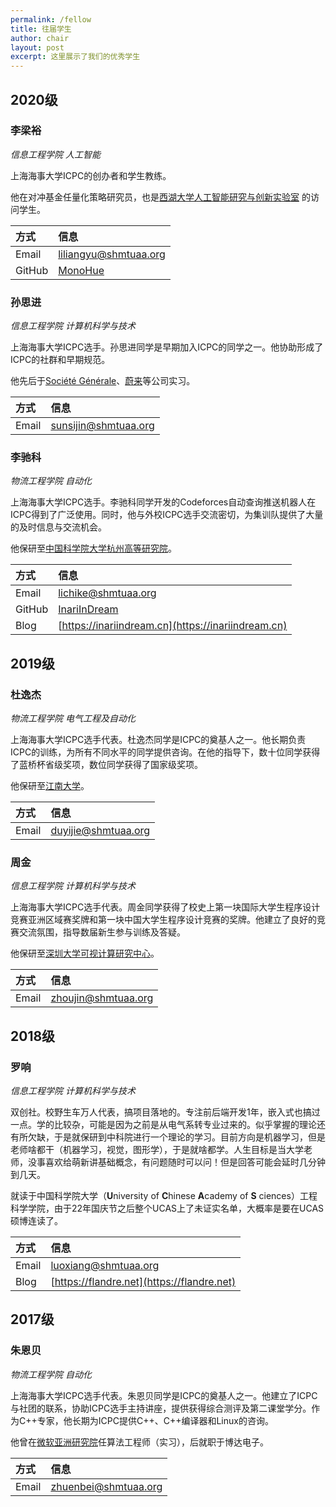 ```yaml
---
permalink: /fellow
title: 往届学生
author: chair
layout: post
excerpt: 这里展示了我们的优秀学生
---
```


## 2020级

### 李梁裕

_信息工程学院 人工智能_

上海海事大学ICPC的创办者和学生教练。

他在对冲基金任量化策略研究员，也是[西湖大学人工智能研究与创新实验室](https://www.westlake.edu.cn/ffaculty/stan-zq-li.html)
的访问学生。

| 方式     | 信息                                                    |
|:-------|:------------------------------------------------------|
| Email  | [liliangyu@shmtuaa.org](mailto:liliangyu@shmtuaa.org) |
| GitHub | [MonoHue](https://github.com/MonoHue)                 |

### 孙思进

_信息工程学院 计算机科学与技术_

上海海事大学ICPC选手。孙思进同学是早期加入ICPC的同学之一。他协助形成了ICPC的社群和早期规范。

他先后于[Société Générale](https://societegenerale.cn)、[蔚来](https://www.nio.cn)等公司实习。

| 方式    | 信息                                                  |
|:------|:----------------------------------------------------|
| Email | [sunsijin@shmtuaa.org](mailto:sunsijin@shmtuaa.org) |

### 李驰科

_物流工程学院 自动化_

上海海事大学ICPC选手。李驰科同学开发的Codeforces自动查询推送机器人在ICPC得到了广泛使用。同时，他与外校ICPC选手交流密切，为集训队提供了大量的及时信息与交流机会。

他保研至[中国科学院大学杭州高等研究院](http://hias.ucas.ac.cn)。

| 方式     | 信息                                                 |
|:-------|:---------------------------------------------------|
| Email  | [lichike@shmtuaa.org](mailto:lichike@shmtuaa.org)  |
| GitHub | [InariInDream](https://github.com/InariInDream)    |
| Blog   | [https://inariindream.cn](https://inariindream.cn) |

## 2019级

### 杜逸杰

_物流工程学院 电气工程及自动化_

上海海事大学ICPC选手代表。杜逸杰同学是ICPC的奠基人之一。他长期负责ICPC的训练，为所有不同水平的同学提供咨询。在他的指导下，数十位同学获得了蓝桥杯省级奖项，数位同学获得了国家级奖项。

他保研至[江南大学](https://www.jiangnan.edu.cn)。

| 方式    | 信息                                                |
|:------|:--------------------------------------------------|
| Email | [duyijie@shmtuaa.org](mailto:yijiedu@shmtuaa.org) |

### 周金

_信息工程学院 计算机科学与技术_

上海海事大学ICPC选手代表。周金同学获得了校史上第一块国际大学生程序设计竞赛亚洲区域赛奖牌和第一块中国大学生程序设计竞赛的奖牌。他建立了良好的竞赛交流氛围，指导数届新生参与训练及答疑。

他保研至[深圳大学可视计算研究中心](http://vcc.tech/)。

| 方式    | 信息                                                |
|:------|:--------------------------------------------------|
| Email | [zhoujin@shmtuaa.org](mailto:zhoujin@shmtuaa.org) |

## 2018级

### 罗响

_信息工程学院 计算机科学与技术_

双创社。校野生车万人代表，搞项目落地的。专注前后端开发1年，嵌入式也搞过一点。学的比较杂，可能是因为之前是从电气系转专业过来的。似乎掌握的理论还有所欠缺，于是就保研到中科院进行一个理论的学习。目前方向是机器学习，但是老师啥都干（机器学习，视觉，图形学），于是就啥都学。人生目标是当大学老师，没事喜欢给萌新讲基础概念，有问题随时可以问！但是回答可能会延时几分钟到几天。

就读于中国科学院大学（**U**niversity of **C**hinese **A**cademy of **S**
ciences）工程科学学院，由于22年国庆节之后整个UCAS上了未证实名单，大概率是要在UCAS硕博连读了。

| 方式    | 信息                                                  |
|:------|:----------------------------------------------------|
| Email | [luoxiang@shmtuaa.org](mailto:luoxiang@shmtuaa.org) |
| Blog  | [https://flandre.net](https://flandre.net)          |

## 2017级

### 朱恩贝

_物流工程学院 自动化_

上海海事大学ICPC选手代表。朱恩贝同学是ICPC的奠基人之一。他建立了ICPC与社团的联系，协助ICPC选手主持讲座，提供获得综合测评及第二课堂学分。作为C++专家，他长期为ICPC提供C++、C++编译器和Linux的咨询。

他曾在[微软亚洲研究院](https://www.msra.cn)任算法工程师（实习），后就职于博达电子。

| 方式    | 信息                                                  |
|:------|:----------------------------------------------------|
| Email | [zhuenbei@shmtuaa.org](mailto:zhuenbei@shmtuaa.org) |
